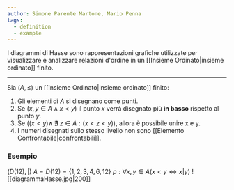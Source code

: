 ```yaml
---
author: Simone Parente Martone, Mario Penna
tags:
  - definition
  - example
---
```

I diagrammi di Hasse sono rappresentazioni grafiche utilizzate per visualizzare e analizzare relazioni d'ordine in un [[Insieme Ordinato|insieme ordinato]] finito.

---
Sia $(A, \leq)$ un [[Insieme Ordinato|insieme ordinato]] finito:
1. Gli elementi di $A$ si disegnano come punti.
2. Se $(x,y \in A \land x<y)$ il punto $x$ verrà disegnato più **in basso** rispetto al punto $y$.
3. Se $((x<y) \land \; \nexists \; z \in A: (x<z<y))$, allora è possibile unire x e y.
4. I numeri disegnati sullo stesso livello non sono [[Elemento Confrontabile|confrontabili]].
### Esempio
$(D(12), |)$
$A=D(12)=\{1,2,3,4,6,12\}$
$\rho: \forall x,y \in A (x<y \iff x|y)$
![[diagrammaHasse.jpg|200]]
